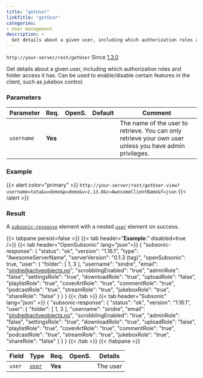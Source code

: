 ```yaml
---
title: "getUser"
linkTitle: "getUser"
categories:
- User management
description: >
  Get details about a given user, including which authorization roles and folder access it has.
---
```


`http://your-server/rest/getUser` Since [1.3.0](../../subsonic-versions)

Get details about a given user, including which authorization roles and folder access it has. Can be used to enable/disable certain features in the client, such as jukebox control.

### Parameters

| Parameter | Req. | OpenS. | Default | Comment |
| --- | --- | --- | --- | --- |
| `username` | **Yes** | |    | The name of the user to retrieve. You can only retrieve your own user unless you have admin privileges. |

### Example

{{< alert color="primary" >}} `http://your-server/rest/getUser.view?username=tata&u=demo&p=demo&v=1.13.0&c=AwesomeClientName&f=json` {{< /alert >}}

### Result

A [`subsonic-response`](../../responses/subsonic-response) element with a nested [`user`](../../responses/user) element on success.

{{< tabpane persist=false >}}
{{< tab header="**Example**:" disabled=true />}}
{{< tab header="OpenSubsonic" lang="json">}}
{
  "subsonic-response": {
    "status": "ok",
    "version": "1.16.1",
    "type": "AwesomeServerName",
    "serverVersion": "0.1.3 (tag)",
    "openSubsonic": true,
    "user": {
      "folder": [
          1,
          3
      ],
      "username": "sindre",
      "email": "sindre@activeobjects.no",
      "scrobblingEnabled": "true",
      "adminRole": "false",
      "settingsRole": "true",
      "downloadRole": "true",
      "uploadRole": "false",
      "playlistRole": "true",
      "coverArtRole": "true",
      "commentRole": "true",
      "podcastRole": "true",
      "streamRole": "true",
      "jukeboxRole": "true",
      "shareRole": "false"
    }
  }
}
{{< /tab >}}
{{< tab header="Subsonic" lang="json" >}}
{
  "subsonic-response": {
    "status": "ok",
    "version": "1.16.1",
    "user": {
      "folder": [
          1,
          3
      ],
      "username": "sindre",
      "email": "sindre@activeobjects.no",
      "scrobblingEnabled": "true",
      "adminRole": "false",
      "settingsRole": "true",
      "downloadRole": "true",
      "uploadRole": "false",
      "playlistRole": "true",
      "coverArtRole": "true",
      "commentRole": "true",
      "podcastRole": "true",
      "streamRole": "true",
      "jukeboxRole": "true",
      "shareRole": "false"
    }
  }
}
{{< /tab >}}
{{< /tabpane >}}

| Field |  Type | Req. | OpenS. | Details |
| --- | --- | --- | --- | --- |
| `user` | [`user`](../../responses/user) | **Yes** |     | The user |
